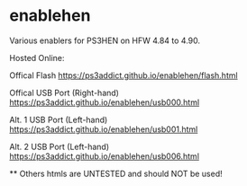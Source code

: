 # enablehen
Various enablers for PS3HEN on HFW 4.84 to 4.90.

Hosted Online:

Offical Flash https://ps3addict.github.io/enablehen/flash.html

Offical USB Port (Right-hand) https://ps3addict.github.io/enablehen/usb000.html

Alt. 1 USB Port (Left-hand) https://ps3addict.github.io/enablehen/usb001.html

Alt. 2 USB Port (Left-hand) https://ps3addict.github.io/enablehen/usb006.html


** Others htmls are UNTESTED and should NOT be used!
